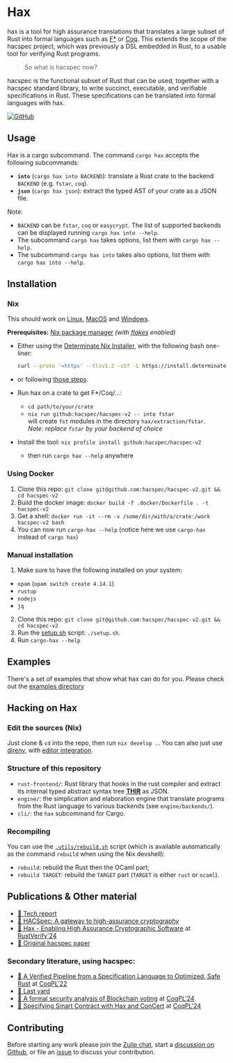 # Hax 

hax is a tool for high assurance translations that translates a large subset of
Rust into formal languages such as [F\*](https://www.fstar-lang.org/) or [Coq](https://coq.inria.fr/).
This extends the scope of the hacspec project, which was previously a DSL embedded in Rust,
to a usable tool for verifying Rust programs.

> So what is hacspec now?

hacspec is the functional subset of Rust that can be used, together with a hacspec
standard library, to write succinct, executable, and verifiable specifications in
Rust.
These specifications can be translated into formal languages with hax.

[![GitHub](https://img.shields.io/badge/Github-Repository-blue.svg?style=for-the-badge&logo=github)](https://github.com/hacspec/hax)

## Usage
Hax is a cargo subcommand. 
The command `cargo hax` accepts the following subcommands:
 * **`into`** (`cargo hax into BACKEND`): translate a Rust crate to the backend `BACKEND` (e.g. `fstar`, `coq`).
 * **`json`** (`cargo hax json`): extract the typed AST of your crate as a JSON file.
 
Note:
 * `BACKEND` can be `fstar`, `coq` or `easycrypt`. The list of
   supported backends can be displayed running `cargo hax into
   --help`.
 * The subcommand `cargo hax` takes options, list them with `cargo hax --help`.
 * The subcommand `cargo hax into` takes also options, list them with `cargo hax into --help`.

## Installation
### Nix

 This should work on [Linux](https://nixos.org/download.html#nix-install-linux), [MacOS](https://nixos.org/download.html#nix-install-macos) and [Windows](https://nixos.org/download.html#nix-install-windows).

**Prerequisites:** [Nix package manager](https://nixos.org) _(with [flakes](https://nixos.wiki/wiki/Flakes) enabled)_

  - Either using the [Determinate Nix Installer](https://github.com/DeterminateSystems/nix-installer), with the following bash one-liner:
    ```bash
    curl --proto '=https' --tlsv1.2 -sSf -L https://install.determinate.systems/nix | sh -s -- install
    ```
  - or following [those steps](https://github.com/mschwaig/howto-install-nix-with-flake-support).

+ Run hax on a crate to get F\*/Coq/...:
   - `cd path/to/your/crate`
   - `nix run github:hacspec/hacspec-v2 -- into fstar`  
      will create `fst` modules in the directory `hax/extraction/fstar`.  
      *Note: replace `fstar` by your backend of choice*

+ Install the tool:  `nix profile install github:hacspec/hacspec-v2`
   - then run `cargo hax --help` anywhere

### Using Docker

1. Clone this repo: `git clone git@github.com:hacspec/hacspec-v2.git && cd hacspec-v2`
3. Build the docker image: `docker build -f .docker/Dockerfile . -t hacspec-v2`
4. Get a shell: `docker run -it --rm -v /some/dir/with/a/crate:/work hacspec-v2 bash`
5. You can now run `cargo-hax --help` (notice here we use `cargo-hax` instead of `cargo hax`)

### Manual installation

1. Make sure to have the following installed on your system:

- `opam` (`opam switch create 4.14.1`)
- `rustup`
- `nodejs`
- `jq`

2. Clone this repo: `git clone git@github.com:hacspec/hacspec-v2.git && cd hacspec-v2`
3. Run the [setup.sh](./setup.sh) script: `./setup.sh`.
4. Run `cargo-hax --help`

## Examples

There's a set of examples that show what hax can do for you.
Please check out the [examples directory](https://github.com/hacspec/hax/tree/main/examples)

## Hacking on Hax
### Edit the sources (Nix)

Just clone & `cd` into the repo, then run `nix develop .`.
You can also just use [direnv](https://github.com/nix-community/nix-direnv), with [editor integration](https://github.com/direnv/direnv/wiki#editor-integration).

### Structure of this repository

- `rust-frontend/`: Rust library that hooks in the rust compiler and
  extract its internal typed abstract syntax tree
  [**THIR**](https://rustc-dev-guide.rust-lang.org/thir.html) as JSON.
- `engine/`: the simplication and elaboration engine that translate
  programs from the Rust language to various backends (see `engine/backends/`).
- `cli/`: the `hax` subcommand for Cargo.

### Recompiling
You can use the [`.utils/rebuild.sh`](https://github.com/hacspec/hax/tree/main/.utils/rebuild.sh) script (which is available automatically as the command `rebuild` when using the Nix devshell):
 - `rebuild`: rebuild the Rust then the OCaml part;
 - `rebuild TARGET`: rebuild the `TARGET` part (`TARGET` is either `rust` or `ocaml`).

## Publications & Other material

* [📕 Tech report](https://hal.inria.fr/hal-03176482)
* [📕 HACSpec: A gateway to high-assurance cryptography](https://github.com/hacspec/hacspec/blob/master/rwc2023-abstract.pdf)
* [📕 Hax - Enabling High Assurance Cryptographic Software](https://github.com/hacspec/hacspec.github.io/blob/master/RustVerify24.pdf) at [RustVerify'24](https://sites.google.com/view/rustverify2024)
* [📕 Original hacspec paper](https://www.franziskuskiefer.de/publications/hacspec-ssr18-paper.pdf)  

### Secondary literature, using hacspec:
* [📕 A Verified Pipeline from a Specification Language to Optimized, Safe Rust](https://github.com/hacspec/hacspec.github.io/blob/master/coqpl22-final61.pdf) at [CoqPL'22](https://popl22.sigplan.org/details/CoqPL-2022-papers/5/A-Verified-Pipeline-from-a-Specification-Language-to-Optimized-Safe-Rust)
* [📕 Last yard](https://eprint.iacr.org/2023/185)
* [📕 A formal security analysis of Blockchain voting](https://github.com/hacspec/hacspec.github.io/blob/master/coqpl24-paper8-2.pdf) at [CoqPL'24](https://popl24.sigplan.org/details/CoqPL-2024-papers/8/A-formal-security-analysis-of-Blockchain-voting)
* [📕 Specifying Smart Contract with Hax and ConCert](https://github.com/hacspec/hacspec.github.io/blob/master/coqpl24-paper9-13.pdf) at [CoqPL'24](https://popl24.sigplan.org/details/CoqPL-2024-papers/9/Specifying-Smart-Contract-with-Hax-and-ConCert)

## Contributing

Before starting any work please join the [Zulip chat][chat-link], start a [discussion on Github](https://github.com/hacspec/hax/discussions), or file an [issue](https://github.com/hacspec/hax/issues) to discuss your contribution.


[chat-link]: https://hacspec.zulipchat.com
